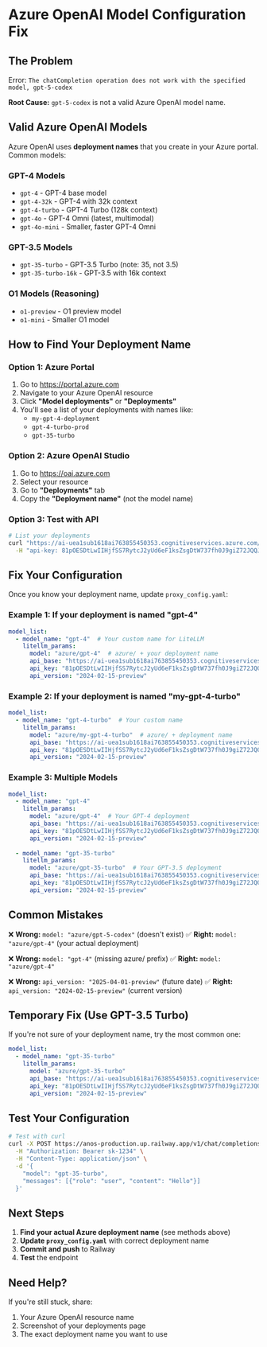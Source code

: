 # Azure OpenAI Model Configuration Fix

## The Problem

Error: `The chatCompletion operation does not work with the specified model, gpt-5-codex`

**Root Cause:** `gpt-5-codex` is not a valid Azure OpenAI model name.

## Valid Azure OpenAI Models

Azure OpenAI uses **deployment names** that you create in your Azure portal. Common models:

### GPT-4 Models
- `gpt-4` - GPT-4 base model
- `gpt-4-32k` - GPT-4 with 32k context
- `gpt-4-turbo` - GPT-4 Turbo (128k context)
- `gpt-4o` - GPT-4 Omni (latest, multimodal)
- `gpt-4o-mini` - Smaller, faster GPT-4 Omni

### GPT-3.5 Models
- `gpt-35-turbo` - GPT-3.5 Turbo (note: 35, not 3.5)
- `gpt-35-turbo-16k` - GPT-3.5 with 16k context

### O1 Models (Reasoning)
- `o1-preview` - O1 preview model
- `o1-mini` - Smaller O1 model

## How to Find Your Deployment Name

### Option 1: Azure Portal

1. Go to https://portal.azure.com
2. Navigate to your Azure OpenAI resource
3. Click **"Model deployments"** or **"Deployments"**
4. You'll see a list of your deployments with names like:
   - `my-gpt-4-deployment`
   - `gpt-4-turbo-prod`
   - `gpt-35-turbo`

### Option 2: Azure OpenAI Studio

1. Go to https://oai.azure.com
2. Select your resource
3. Go to **"Deployments"** tab
4. Copy the **"Deployment name"** (not the model name)

### Option 3: Test with API

```bash
# List your deployments
curl "https://ai-uea1sub1618ai763855450353.cognitiveservices.azure.com/openai/deployments?api-version=2024-02-15-preview" \
  -H "api-key: 81pOESDtLwIIHjfSS7RytcJ2yUd6eF1ksZsgDtW737fh0J9giZ72JQQJ99BJACfhMk5XJ3w3AAAAACOGYbD2"
```

## Fix Your Configuration

Once you know your deployment name, update `proxy_config.yaml`:

### Example 1: If your deployment is named "gpt-4"

```yaml
model_list:
  - model_name: "gpt-4"  # Your custom name for LiteLLM
    litellm_params:
      model: "azure/gpt-4"  # azure/ + your deployment name
      api_base: "https://ai-uea1sub1618ai763855450353.cognitiveservices.azure.com/"
      api_key: "81pOESDtLwIIHjfSS7RytcJ2yUd6eF1ksZsgDtW737fh0J9giZ72JQQJ99BJACfhMk5XJ3w3AAAAACOGYbD2"
      api_version: "2024-02-15-preview"
```

### Example 2: If your deployment is named "my-gpt-4-turbo"

```yaml
model_list:
  - model_name: "gpt-4-turbo"  # Your custom name
    litellm_params:
      model: "azure/my-gpt-4-turbo"  # azure/ + deployment name
      api_base: "https://ai-uea1sub1618ai763855450353.cognitiveservices.azure.com/"
      api_key: "81pOESDtLwIIHjfSS7RytcJ2yUd6eF1ksZsgDtW737fh0J9giZ72JQQJ99BJACfhMk5XJ3w3AAAAACOGYbD2"
      api_version: "2024-02-15-preview"
```

### Example 3: Multiple Models

```yaml
model_list:
  - model_name: "gpt-4"
    litellm_params:
      model: "azure/gpt-4"  # Your GPT-4 deployment
      api_base: "https://ai-uea1sub1618ai763855450353.cognitiveservices.azure.com/"
      api_key: "81pOESDtLwIIHjfSS7RytcJ2yUd6eF1ksZsgDtW737fh0J9giZ72JQQJ99BJACfhMk5XJ3w3AAAAACOGYbD2"
      api_version: "2024-02-15-preview"
  
  - model_name: "gpt-35-turbo"
    litellm_params:
      model: "azure/gpt-35-turbo"  # Your GPT-3.5 deployment
      api_base: "https://ai-uea1sub1618ai763855450353.cognitiveservices.azure.com/"
      api_key: "81pOESDtLwIIHjfSS7RytcJ2yUd6eF1ksZsgDtW737fh0J9giZ72JQQJ99BJACfhMk5XJ3w3AAAAACOGYbD2"
      api_version: "2024-02-15-preview"
```

## Common Mistakes

❌ **Wrong:** `model: "azure/gpt-5-codex"` (doesn't exist)
✅ **Right:** `model: "azure/gpt-4"` (your actual deployment)

❌ **Wrong:** `model: "gpt-4"` (missing azure/ prefix)
✅ **Right:** `model: "azure/gpt-4"`

❌ **Wrong:** `api_version: "2025-04-01-preview"` (future date)
✅ **Right:** `api_version: "2024-02-15-preview"` (current version)

## Temporary Fix (Use GPT-3.5 Turbo)

If you're not sure of your deployment name, try the most common one:

```yaml
model_list:
  - model_name: "gpt-35-turbo"
    litellm_params:
      model: "azure/gpt-35-turbo"
      api_base: "https://ai-uea1sub1618ai763855450353.cognitiveservices.azure.com/"
      api_key: "81pOESDtLwIIHjfSS7RytcJ2yUd6eF1ksZsgDtW737fh0J9giZ72JQQJ99BJACfhMk5XJ3w3AAAAACOGYbD2"
      api_version: "2024-02-15-preview"
```

## Test Your Configuration

```bash
# Test with curl
curl -X POST https://anos-production.up.railway.app/v1/chat/completions \
  -H "Authorization: Bearer sk-1234" \
  -H "Content-Type: application/json" \
  -d '{
    "model": "gpt-35-turbo",
    "messages": [{"role": "user", "content": "Hello"}]
  }'
```

## Next Steps

1. **Find your actual Azure deployment name** (see methods above)
2. **Update `proxy_config.yaml`** with correct deployment name
3. **Commit and push** to Railway
4. **Test** the endpoint

## Need Help?

If you're still stuck, share:
1. Your Azure OpenAI resource name
2. Screenshot of your deployments page
3. The exact deployment name you want to use
